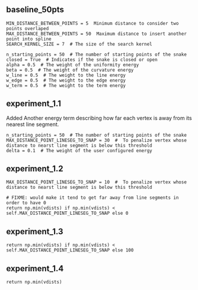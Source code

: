 ## baseline_50pts

    MIN_DISTANCE_BETWEEN_POINTS = 5  Minimum distance to consider two points overlaped
    MAX_DISTANCE_BETWEEN_POINTS = 50  Maximum distance to insert another point into spline
    SEARCH_KERNEL_SIZE = 7  # The size of the search kernel
    
    n_starting_points = 50  # The number of starting points of the snake
    closed = True  # Indicates if the snake is closed or open
    alpha = 0.5  # The weight of the uniformity energy
    beta = 0.5  # The weight of the curvature energy
    w_line = 0.5  # The weight to the line energy
    w_edge = 0.5  # The weight to the edge energy
    w_term = 0.5  # The weight to the term energy


## experiment_1.1

Added Another energy term describing how far each vertex is away from its nearest line segment.

```
n_starting_points = 50  # The number of starting points of the snake
MAX_DISTANCE_POINT_LINESEG_TO_SNAP = 30  #  To penalize vertex whose distance to nearst line segment is below this threshold 
delta = 0.1  # The weight of the user configured energy
```

## experiment_1.2

```
MAX_DISTANCE_POINT_LINESEG_TO_SNAP = 10  #  To penalize vertex whose distance to nearst line segment is below this threshold 
```

```
# FIXME: would make it tend to get far away from line segments in order to have 0
return np.min(vdists) if np.min(vdists) < self.MAX_DISTANCE_POINT_LINESEG_TO_SNAP else 0
```

## experiment_1.3

```
return np.min(vdists) if np.min(vdists) < self.MAX_DISTANCE_POINT_LINESEG_TO_SNAP else 100
```

## experiment_1.4

```
return np.min(vdists)
```


